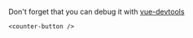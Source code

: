 Don't forget that you can debug it with [vue-devtools](https://github.com/vuejs/vue-devtools)
```vue
<counter-button />
```